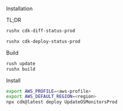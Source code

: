 Installation

TL;DR

```bash
rushx cdk-diff-status-prod
```

```bash
rushx cdk-deploy-status-prod
```

Build

```bash
rush update
rushx build
```

Install

```bash
export AWS_PROFILE=<aws-profile>
export AWS_DEFAULT_REGION=<region>
npx cdk@latest deploy UpdateOSMonitorsProd
```
